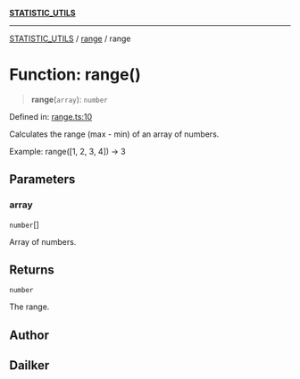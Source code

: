 [**STATISTIC_UTILS**](../../README.md)

***

[STATISTIC_UTILS](../../README.md) / [range](../README.md) / range

# Function: range()

> **range**(`array`): `number`

Defined in: [range.ts:10](https://github.com/dailker/everyutil/blob/2c6c8c707de5d4a5d228d272d2d21855929838e2/src/statistic/range.ts#L10)

Calculates the range (max - min) of an array of numbers.

Example: range([1, 2, 3, 4]) → 3

## Parameters

### array

`number`[]

Array of numbers.

## Returns

`number`

The range.

## Author

## Dailker
